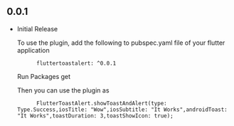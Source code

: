 ## 0.0.1

* Initial Release
    
    To use the plugin, add the following to pubspec.yaml file of your flutter application
        
            fluttertoastalert: ^0.0.1
    
    Run Packages get
    
    Then you can use the plugin as
    
            FlutterToastAlert.showToastAndAlert(type: Type.Success,iosTitle: "Wow",iosSubtitle: "It Works",androidToast: "It Works",toastDuration: 3,toastShowIcon: true);
